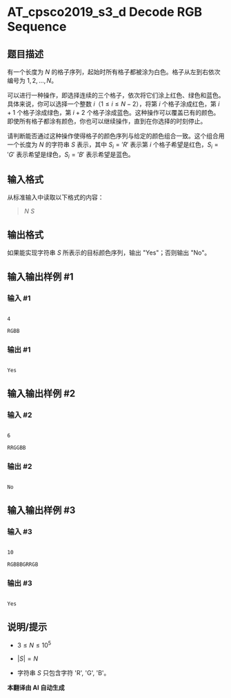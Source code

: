 # AT_cpsco2019_s3_d Decode RGB Sequence

## 题目描述

有一个长度为 $N$ 的格子序列，起始时所有格子都被涂为白色。格子从左到右依次编号为 $1, 2, \ldots, N$。

可以进行一种操作，即选择连续的三个格子，依次将它们涂上红色、绿色和蓝色。具体来说，你可以选择一个整数 $i$（$1 \leq i \leq N-2$），将第 $i$ 个格子涂成红色，第 $i+1$ 个格子涂成绿色，第 $i+2$ 个格子涂成蓝色。这种操作可以覆盖已有的颜色。即使所有格子都涂有颜色，你也可以继续操作，直到在你选择的时刻停止。

请判断能否通过这种操作使得格子的颜色序列与给定的颜色组合一致。这个组合用一个长度为 $N$ 的字符串 $S$ 表示，其中 $S_i = 'R'$ 表示第 $i$ 个格子希望是红色，$S_i = 'G'$ 表示希望是绿色，$S_i = 'B'$ 表示希望是蓝色。

## 输入格式

从标准输入中读取以下格式的内容：

> $N$ $S$

## 输出格式

如果能实现字符串 $S$ 所表示的目标颜色序列，输出 "Yes"；否则输出 "No"。

## 输入输出样例 #1

### 输入 #1

```
4
RGBB
```

### 输出 #1

```
Yes
```

## 输入输出样例 #2

### 输入 #2

```
6
RRGGBB
```

### 输出 #2

```
No
```

## 输入输出样例 #3

### 输入 #3

```
10
RGBBBGRRGB
```

### 输出 #3

```
Yes
```

## 说明/提示

- $3 \le N \le 10^5$
- $|S| = N$
- 字符串 $S$ 只包含字符 'R', 'G', 'B'。

 **本翻译由 AI 自动生成**
